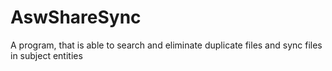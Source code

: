 # AswShareSync
A program, that is able to search and eliminate duplicate files and sync files in subject entities
